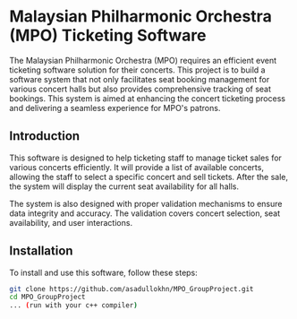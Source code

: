 # Malaysian Philharmonic Orchestra (MPO) Ticketing Software

The Malaysian Philharmonic Orchestra (MPO) requires an efficient event ticketing software solution for their concerts. This project is to build a software system that not only facilitates seat booking management for various concert halls but also provides comprehensive tracking of seat bookings. This system is aimed at enhancing the concert ticketing process and delivering a seamless experience for MPO's patrons.

## Introduction

This software is designed to help ticketing staff to manage ticket sales for various concerts efficiently. It will provide a list of available concerts, allowing the staff to select a specific concert and sell tickets. After the sale, the system will display the current seat availability for all halls.

The system is also designed with proper validation mechanisms to ensure data integrity and accuracy. The validation covers concert selection, seat availability, and user interactions.

## Installation

To install and use this software, follow these steps:

```bash
git clone https://github.com/asadullokhn/MPO_GroupProject.git
cd MPO_GroupProject
... (run with your c++ compiler)
